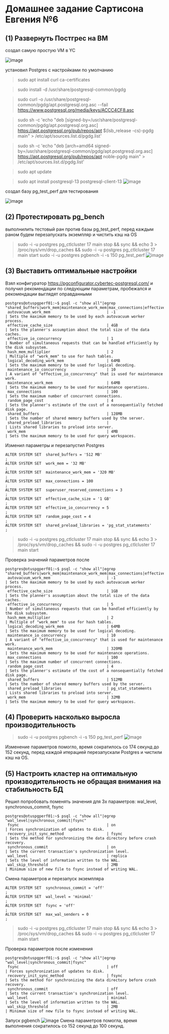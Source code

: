 # Домашнее задание Сартисона Евгения №6 #


## (1) Развернуть Постгрес на ВМ ##
создал самую простую VM в YC 

![image](https://github.com/user-attachments/assets/9b598d4f-1691-4c15-a87b-f4cf33232028)

установил Postgres с настройками по умолчанию
>sudo apt install curl ca-certificates

>sudo install -d /usr/share/postgresql-common/pgdg

>sudo curl -o /usr/share/postgresql-common/pgdg/apt.postgresql.org.asc --fail https://www.postgresql.org/media/keys/ACCC4CF8.asc

>sudo sh -c 'echo "deb [signed-by=/usr/share/postgresql-common/pgdg/apt.postgresql.org.asc] https://apt.postgresql.org/pub/repos/apt $(lsb_release -cs)-pgdg main" > /etc/apt/sources.list.d/pgdg.list'

>sudo sh -c 'echo "deb [arch=amd64 signed-by=/usr/share/postgresql-common/pgdg/apt.postgresql.org.asc] https://apt.postgresql.org/pub/repos/apt noble-pgdg main" > /etc/apt/sources.list.d/pgdg.list'

>sudo apt update

>sudo apt install postgresql-13 postgresql-client-13
![image](https://github.com/user-attachments/assets/5fcc0e98-235a-4fc7-9380-842f2606bbc2)

создал базу pg_test_perf для тестирования


![image](https://github.com/user-attachments/assets/601417dd-f301-4296-a879-4b1bef8cf09a)


## (2) Протестировать pg_bench ##
выполнилить тестовый ран против базы pg_test_perf, перед каждым раном будем перезапускать экземпляр и чистить кэш на OS
> sudo -i -u postgres pg_ctlcluster 17 main stop && sync && echo 3 > /proc/sys/vm/drop_caches  && sudo -i -u postgres  pg_ctlcluster 17 main start
> sudo -i -u postgres pgbench -i -s 150 pg_test_perf
![image](https://github.com/user-attachments/assets/f51b27e2-1099-4c80-b96d-6bb1ba119e4f)



## (3) Выставить оптимальные настройки ##

Взял конфигуратор https://pgconfigurator.cybertec-postgresql.com/ и получил рекомендации по следующим параметрам, пробежался и рекомендации выглядят оправданными
```
postgres@otuspgperf01:~$ psql -c "show all"|egrep "shared_buffers|work_mem|maintenance_work_mem|max_connections|effective_cache_size|effective_io_concurrency|random_page_cost|shared_preload_libraries"
 autovacuum_work_mem                         | -1                                      | Sets the maximum memory to be used by each autovacuum worker process.
 effective_cache_size                        | 4GB                                     | Sets the planner's assumption about the total size of the data caches.
 effective_io_concurrency                    | 1                                       | Number of simultaneous requests that can be handled efficiently by the disk subsystem.
 hash_mem_multiplier                         | 2                                       | Multiple of "work_mem" to use for hash tables.
 logical_decoding_work_mem                   | 64MB                                    | Sets the maximum memory to be used for logical decoding.
 maintenance_io_concurrency                  | 10                                      | A variant of "effective_io_concurrency" that is used for maintenance work.
 maintenance_work_mem                        | 64MB                                    | Sets the maximum memory to be used for maintenance operations.
 max_connections                             | 100                                     | Sets the maximum number of concurrent connections.
 random_page_cost                            | 4                                       | Sets the planner's estimate of the cost of a nonsequentially fetched disk page.
 shared_buffers                              | 128MB                                   | Sets the number of shared memory buffers used by the server.
 shared_preload_libraries                    |                                         | Lists shared libraries to preload into server.
 work_mem                                    | 4MB                                     | Sets the maximum memory to be used for query workspaces.
 ```

Изменил параметры и перезапустил Postgres
```
ALTER SYSTEM SET  shared_buffers = '512 MB'                           ;
ALTER SYSTEM SET  work_mem = '32 MB'                                  ;
ALTER SYSTEM SET  maintenance_work_mem = '320 MB'                     ;
ALTER SYSTEM SET  max_connections = 100                               ;
ALTER SYSTEM SET  superuser_reserved_connections = 3                  ;
ALTER SYSTEM SET  effective_cache_size = '1 GB'                       ;
ALTER SYSTEM SET  effective_io_concurrency = 5                        ;
ALTER SYSTEM SET  random_page_cost = 4                                ;
ALTER SYSTEM SET  shared_preload_libraries = 'pg_stat_statements'     ;
```
> sudo -i -u postgres pg_ctlcluster 17 main stop && sync && echo 3 > /proc/sys/vm/drop_caches  && sudo -i -u postgres  pg_ctlcluster 17 main start


Проверка значений параметров после 
```
postgres@otuspgperf01:~$ psql -c "show all"|egrep "shared_buffers|work_mem|maintenance_work_mem|max_connections|effective_cache_size|effective_io_concurrency|random_page_cost|shared_preload_libraries"
 autovacuum_work_mem                         | -1                                      | Sets the maximum memory to be used by each autovacuum worker process.
 effective_cache_size                        | 1GB                                     | Sets the planner's assumption about the total size of the data caches.
 effective_io_concurrency                    | 5                                       | Number of simultaneous requests that can be handled efficiently by the disk subsystem.
 hash_mem_multiplier                         | 2                                       | Multiple of "work_mem" to use for hash tables.
 logical_decoding_work_mem                   | 64MB                                    | Sets the maximum memory to be used for logical decoding.
 maintenance_io_concurrency                  | 10                                      | A variant of "effective_io_concurrency" that is used for maintenance work.
 maintenance_work_mem                        | 320MB                                   | Sets the maximum memory to be used for maintenance operations.
 max_connections                             | 100                                     | Sets the maximum number of concurrent connections.
 random_page_cost                            | 4                                       | Sets the planner's estimate of the cost of a nonsequentially fetched disk page.
 shared_buffers                              | 512MB                                   | Sets the number of shared memory buffers used by the server.
 shared_preload_libraries                    | pg_stat_statements                      | Lists shared libraries to preload into server.
 work_mem                                    | 32MB                                    | Sets the maximum memory to be used for query workspaces.
```

## (4) Проверить насколько выросла производительность ##
>sudo -i -u postgres pgbench -i -s 150 pg_test_perf
![image](https://github.com/user-attachments/assets/554af739-3c1f-47a5-87ac-291228ee5d6e)

Изменение параметров помогло, время сократилось со 174 секунд до 152 секунд, перед каждой итерацией перезапускали Postgres и чистили кэш на OS.

## (5) Настроить кластер на оптимальную производительность не обращая внимания на стабильность БД ##

Решил попробовать поменять значения для 3х параметров: wal_level, synchronous_commit, fsync
```
postgres@otuspgperf01:~$ psql -c "show all"|egrep "wal_level|synchronous_commit|fsync"
 fsync                                       | on                                      | Forces synchronization of updates to disk.
 recovery_init_sync_method                   | fsync                                   | Sets the method for synchronizing the data directory before crash recovery.
 synchronous_commit                          | on                                      | Sets the current transaction's synchronization level.
 wal_level                                   | replica                                 | Sets the level of information written to the WAL.
 wal_skip_threshold                          | 2MB                                     | Minimum size of new file to fsync instead of writing WAL.
``` 

Смена параметров и перезапуск экземпляра
``` 
ALTER SYSTEM SET  synchronous_commit = 'off'                           ;
ALTER SYSTEM SET  wal_level = 'minimal'                                ;
ALTER SYSTEM SET  fsync = 'off'                                        ;
ALTER SYSTEM SET  max_wal_senders = 0                                  ;
```
>sudo -i -u postgres pg_ctlcluster 17 main stop && sync && echo 3 > /proc/sys/vm/drop_caches  && sudo -i -u postgres  pg_ctlcluster 17 main start

Проверка параметров после изменения
```
postgres@otuspgperf01:~$ psql -c "show all"|egrep "wal_level|synchronous_commit|fsync"
 fsync                                       | off                                     | Forces synchronization of updates to disk.
 recovery_init_sync_method                   | fsync                                   | Sets the method for synchronizing the data directory before crash recovery.
 synchronous_commit                          | off                                     | Sets the current transaction's synchronization level.
 wal_level                                   | minimal                                 | Sets the level of information written to the WAL.
 wal_skip_threshold                          | 2MB                                     | Minimum size of new file to fsync instead of writing WAL.
```

Запуск pgbench
![image](https://github.com/user-attachments/assets/549f8cb4-59bd-4623-876a-ed1cdce79967)
Смена параметров помогла, время выполнения сократилось со 152 секунд до 100 секунд. 
